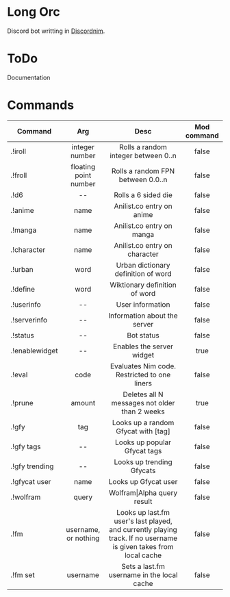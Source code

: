# Long Orc

Discord bot writting in [Discordnim](https://github.com/Krognol/discordnim).

# ToDo

Documentation

# Commands

| Command       | Arg           | Desc  | Mod command |
| ------------- |:-------------:| :-----:| :----: |
| .!iroll      | integer number | Rolls a random integer between 0..n | false |
| .!froll      | floating point number | Rolls a random FPN between 0.0..n | false |
| .!d6 | -- | Rolls a 6 sided die | false |
| .!anime | name | Anilist.co entry on anime | false |
| .!manga | name | Anilist.co entry on manga | false |
| .!character | name | Anilist.co entry on character | false |
| .!urban | word | Urban dictionary definition of word | false |
| .!define | word | Wiktionary definition of word | false |
| .!userinfo | -- | User information | false |
| .!serverinfo | -- | Information about the server | false |
| .!status | -- | Bot status | false |
| .!enablewidget | -- | Enables the server widget | true |
| .!eval | code | Evaluates Nim code. Restricted to one liners | false |
| .!prune | amount | Deletes all N messages not older than 2 weeks | true |
| .!gfy | tag | Looks up a random Gfycat with [tag] | false |
| .!gfy tags | -- | Looks up popular Gfycat tags | false |
| .!gfy trending | -- | Looks up trending Gfycats | false |
| .!gfycat user | name | Looks up Gfycat user | false |
| .!wolfram | query | Wolfram\|Alpha query result | false |
| .!fm | username, or nothing | Looks up last.fm user's last played, and currently playing track. If no username is given takes from local cache | false |
| .!fm set | username | Sets a last.fm username in the local cache | false |